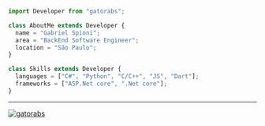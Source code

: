 

```js
import Developer from "gatorabs";

class AboutMe extends Developer {
  name = "Gabriel Spioni";
  area = "BackEnd Software Engineer";
  location = "São Paulo";
}

class Skills extends Developer {
  languages = ["C#", "Python", "C/C++", "JS", "Dart"];
  frameworks = ["ASP.Net core", ".Net core"];
}
```

---


[![gatorabs](https://github-readme-stats.vercel.app/api/top-langs/?username=gatorabs&hide=html&layout=compact&theme=dark)](https://github.com/anuraghazra/github-readme-stats)

